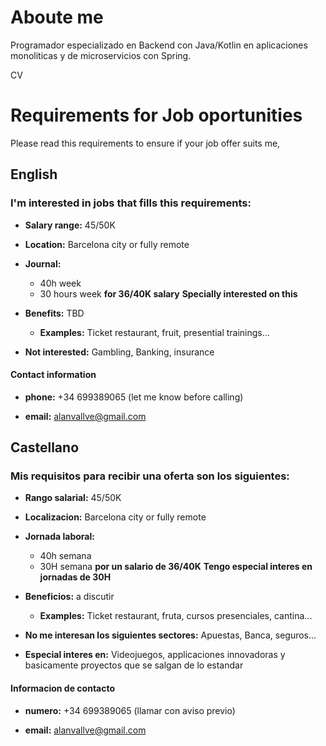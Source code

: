 # Aboute me

Programador especializado en Backend con Java/Kotlin en aplicaciones monoliticas y de microservicios con Spring.

CV


# Requirements for Job oportunities

Please read this requirements to ensure if your job offer suits me,

## English

### I'm interested in jobs that fills this requirements:

* **Salary range:** 45/50K

* **Location:** Barcelona city or fully remote

* **Journal:** 
  * 40h week 
  * 30 hours week **for 36/40K salary** **Specially interested on this**

* **Benefits:** TBD
  * **Examples:** Ticket restaurant, fruit, presential trainings...

* **Not interested:** Gambling, Banking, insurance


#### Contact information

* **phone:** +34 699389065 (let me know before calling)

* **email:** alanvallve@gmail.com

## Castellano

### Mis requisitos para recibir una oferta son los siguientes:

* **Rango salarial:** 45/50K

* **Localizacion:** Barcelona city or fully remote

* **Jornada laboral:** 
  * 40h semana 
  * 30H semana **por un salario de 36/40K** **Tengo especial interes en jornadas de 30H**

* **Beneficios:** a discutir
  * **Examples:** Ticket restaurant, fruta, cursos presenciales, cantina...

* **No me interesan los siguientes sectores:** Apuestas, Banca, seguros...

* **Especial interes en:** Videojuegos, applicaciones innovadoras y basicamente proyectos que se salgan de lo estandar


#### Informacion de contacto

* **numero:** +34 699389065 (llamar con aviso previo)

* **email:** alanvallve@gmail.com
